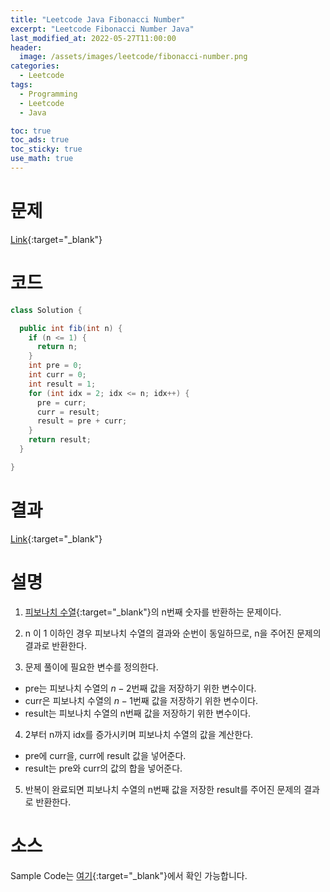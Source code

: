 ```yaml
---
title: "Leetcode Java Fibonacci Number"
excerpt: "Leetcode Fibonacci Number Java"
last_modified_at: 2022-05-27T11:00:00
header:
  image: /assets/images/leetcode/fibonacci-number.png
categories:
  - Leetcode
tags:
  - Programming
  - Leetcode
  - Java

toc: true
toc_ads: true
toc_sticky: true
use_math: true
---
```

# 문제
[Link](https://leetcode.com/problems/fibonacci-number/){:target="_blank"}

# 코드
```java
class Solution {

  public int fib(int n) {
    if (n <= 1) {
      return n;
    }
    int pre = 0;
    int curr = 0;
    int result = 1;
    for (int idx = 2; idx <= n; idx++) {
      pre = curr;
      curr = result;
      result = pre + curr;
    }
    return result;
  }

}
```

# 결과
[Link](https://leetcode.com/submissions/detail/708659777/){:target="_blank"}

# 설명
1. [피보나치 수열](https://en.wikipedia.org/wiki/Fibonacci_number){:target="_blank"}의 n번째 숫자를 반환하는 문제이다.

2. n 이 1 이하인 경우 피보나치 수열의 결과와 순번이 동일하므로, n을 주어진 문제의 결과로 반환한다.

3. 문제 풀이에 필요한 변수를 정의한다.
- pre는 피보나치 수열의 $n - 2$번째 값을 저장하기 위한 변수이다.
- curr은 피보나치 수열의 $n - 1$번째 값을 저장하기 위한 변수이다.
- result는 피보나치 수열의 n번째 값을 저장하기 위한 변수이다.

4. 2부터 n까지 idx를 증가시키며 피보나치 수열의 값을 계산한다.
- pre에 curr을, curr에 result 값을 넣어준다.
- result는 pre와 curr의 값의 합을 넣어준다.

5. 반복이 완료되면 피보나치 수열의 n번째 값을 저장한 result를 주어진 문제의 결과로 반환한다.

# 소스
Sample Code는 [여기](https://github.com/GracefulSoul/leetcode/blob/master/src/main/java/gracefulsoul/problems/FibonacciNumber.java){:target="_blank"}에서 확인 가능합니다.